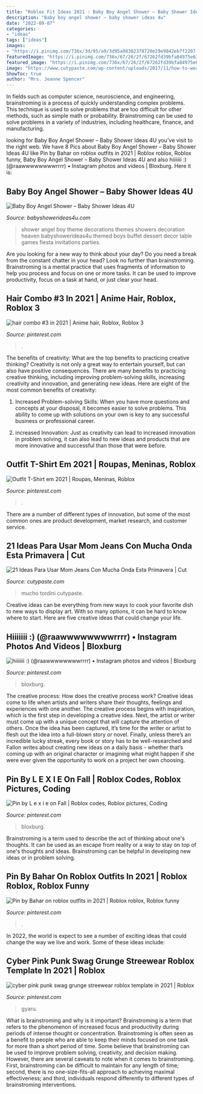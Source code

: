 ```yaml
---
title: "Roblox Fit Ideas 2021 : Baby Boy Angel Shower – Baby Shower Ideas 4u"
description: "Baby boy angel shower – baby shower ideas 4u"
date: "2022-09-07"
categories:
- "ideas"
tags: ["ideas"]
images:
- "https://i.pinimg.com/736x/3d/95/a9/3d95a98302378720e29e9842eb7f2207.jpg"
featuredImage: "https://i.pinimg.com/736x/67/26/2f/67262fd39bfa84975e63c41a9a388acc.jpg"
featured_image: "https://i.pinimg.com/736x/67/26/2f/67262fd39bfa84975e63c41a9a388acc.jpg"
image: "https://www.cutypaste.com/wp-content/uploads/2017/11/how-to-wear-mom-jeans-240914-1510080840394-image.600x0c.jpg"
ShowToc: true
author: "Mrs. Jeanne Spencer"
---
```



In fields such as computer science, neuroscience, and engineering, brainstroming is a process of quickly understanding complex problems. This technique is used to solve problems that are too difficult for other methods, such as simple math or probability. Brainstroming can be used to solve problems in a variety of industries, including healthcare, finance, and manufacturing.

	

		
looking for Baby Boy Angel Shower – Baby Shower Ideas 4U you've visit to the right web. We have 8 Pics about Baby Boy Angel Shower – Baby Shower Ideas 4U like Pin by Bahar on roblox outfits in 2021 | Roblox roblox, Roblox funny, Baby Boy Angel Shower – Baby Shower Ideas 4U and also hiiiiiii :) (@raawwwwwwwwrrrr) • Instagram photos and videos | Bloxburg. Here it is:
		
    
## Baby Boy Angel Shower – Baby Shower Ideas 4U

<img loading=lazy src="https://babyshowerideas4u.com/wp-content/uploads/2016/09/Baby-Boy-Angel-Shower-Dessert-Buffet-600x800.jpg" onerror="this.onerror=null;this.src='https://tse2.mm.bing.net/th?id=OIP.lW63JB5z3KrePO7mMeAs2wHaJ4&amp;pid=15.1';" alt="Baby Boy Angel Shower – Baby Shower Ideas 4U">

_Source: babyshowerideas4u.com_

>shower angel boy theme decorations themes showers decoration heaven babyshowerideas4u themed boys buffet dessert decor table games fiesta invitations parties. 

	

Are you looking for a new way to think about your day? Do you need a break from the constant chatter in your head? Look no further than brainstroming. Brainstroming is a mental practice that uses fragments of information to help you process and focus on one or more tasks. It can be used to improve productivity, focus on a task at hand, or just clear your head.

    
## Hair Combo #3 In 2021 | Anime Hair, Roblox, Roblox 3

<img loading=lazy src="https://i.pinimg.com/736x/62/35/8e/62358ea239a1c509107a3ebf69c2430b.jpg" onerror="this.onerror=null;this.src='https://tse4.mm.bing.net/th?id=OIP.V8y5ozLokKP4UZYxDUo5uQAAAA&amp;pid=15.1';" alt="hair combo #3 in 2021 | Anime hair, Roblox, Roblox 3">

_Source: pinterest.com_

>. 

	

The benefits of creativity: What are the top benefits to practicing creative thinking?
Creativity is not only a great way to entertain yourself, but can also have positive consequences. There are many benefits to practicing creative thinking, including improving problem-solving skills, increasing creativity and innovation, and generating new ideas. Here are eight of the most common benefits of creativity:
1. Increased Problem-solving Skills: When you have more questions and concepts at your disposal, it becomes easier to solve problems. This ability to come up with solutions on your own is key to any successful business or professional career.

2. increased Innovation: Just as creativity can lead to increased innovation in problem solving, it can also lead to new ideas and products that are more innovative and successful than those that were before.

    
## Outfit T-Shirt Em 2021 | Roupas, Meninas, Roblox

<img loading=lazy src="https://i.pinimg.com/736x/58/bb/a1/58bba1712bd775ec35c4dd7ebc693b78.jpg" onerror="this.onerror=null;this.src='https://tse2.mm.bing.net/th?id=OIP.3DlMi8JMsIHRUr2kA2EELAHaLa&amp;pid=15.1';" alt="Outfit T-Shirt em 2021 | Roupas, Meninas, Roblox">

_Source: pinterest.com_

>. 

	

There are a number of different types of innovation, but some of the most common ones are product development, market research, and customer service.

    
## 21 Ideas Para Usar Mom Jeans Con Mucha Onda Esta Primavera | Cut

<img loading=lazy src="https://www.cutypaste.com/wp-content/uploads/2017/11/how-to-wear-mom-jeans-240914-1510080840394-image.600x0c.jpg" onerror="this.onerror=null;this.src='https://tse1.mm.bing.net/th?id=OIP.qCJqFS1k15UFLuUCbgKNFwHaLH&amp;pid=15.1';" alt="21 Ideas Para Usar Mom Jeans Con Mucha Onda Esta Primavera | Cut">

_Source: cutypaste.com_

>mucho tordini cutypaste. 

	

Creative ideas can be everything from new ways to cook your favorite dish to new ways to display art. With so many options, it can be hard to know where to start. Here are five creative ideas that could change your life.

    
## Hiiiiiii :) (@raawwwwwwwwrrrr) • Instagram Photos And Videos | Bloxburg

<img loading=lazy src="https://i.pinimg.com/736x/67/26/2f/67262fd39bfa84975e63c41a9a388acc.jpg" onerror="this.onerror=null;this.src='https://tse3.mm.bing.net/th?id=OIP.YP_1zkVdtFaVTyi-1AKxKgHaHa&amp;pid=15.1';" alt="hiiiiiii :) (@raawwwwwwwwrrrr) • Instagram photos and videos | Bloxburg">

_Source: pinterest.com_

>bloxburg. 

	

The creative process: How does the creative process work?
Creative ideas come to life when artists and writers share their thoughts, feelings and experiences with one another. The creative process begins with inspiration, which is the first step in developing a creative idea. Next, the artist or writer must come up with a unique concept that will capture the attention of others. Once the idea has been captured, it’s time for the writer or artist to flesh out the idea into a full-blown story or novel. Finally, unless there’s an incredible lucky streak, every book or story has to be well-researched and Fallon writes about creating new ideas on a daily basis - whether that’s coming up with an original character or imagining what might happen if she were ever given the opportunity to work on a project her own choosing.

    
## Pin By L E X I E On Fall | Roblox Codes, Roblox Pictures, Coding

<img loading=lazy src="https://i.pinimg.com/736x/23/5b/20/235b2088f1559faea958127337ef2d29.jpg" onerror="this.onerror=null;this.src='https://tse3.mm.bing.net/th?id=OIP.DnhzYsi5ts4Tdb5hYBkclgHaQA&amp;pid=15.1';" alt="Pin by L e x i e on Fall | Roblox codes, Roblox pictures, Coding">

_Source: pinterest.com_

>bloxburg. 

	

Brainstroming is a term used to describe the act of thinking about one's thoughts. It can be used as an escape from reality or a way to stay on top of one's thoughts and ideas. Brainstroming can be helpful in developing new ideas or in problem solving.

    
## Pin By Bahar On Roblox Outfits In 2021 | Roblox Roblox, Roblox Funny

<img loading=lazy src="https://i.pinimg.com/736x/3d/95/a9/3d95a98302378720e29e9842eb7f2207.jpg" onerror="this.onerror=null;this.src='https://tse3.mm.bing.net/th?id=OIP.xPUpWR_ilcEY526QtzKvQwHaMy&amp;pid=15.1';" alt="Pin by Bahar on roblox outfits in 2021 | Roblox roblox, Roblox funny">

_Source: pinterest.com_

>. 

	

In 2022, the world is expect to see a number of exciting ideas that could change the way we live and work. Some of these ideas include:

    
## Cyber Pink Punk Swag Grunge Streewear Roblox Template In 2021 | Roblox

<img loading=lazy src="https://i.pinimg.com/736x/14/fc/8f/14fc8f2811421fd14dbe1e7b6d0948e0.jpg" onerror="this.onerror=null;this.src='https://tse1.mm.bing.net/th?id=OIP.3g1t8JvOIWGbytGFtrW50AHaHE&amp;pid=15.1';" alt="cyber pink punk swag grunge streewear roblox template in 2021 | Roblox">

_Source: pinterest.com_

>gyaru. 

	

What is brainstroming and why is it important?
Brainstroming is a term that refers to the phenomenon of increased focus and productivity during periods of intense thought or concentration. Brainstroming is often seen as a benefit to people who are able to keep their minds focused on one task for more than a short period of time. Some believe that brainstroming can be used to improve problem solving, creativity, and decision making. However, there are several caveats to note when it comes to brainstroming. First, brainstroming can be difficult to maintain for any length of time; second, there is no one-size-fits-all approach to achieving maximal effectiveness; and third, individuals respond differently to different types of brainstroming interventions.

